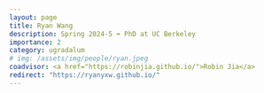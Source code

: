 ```yaml
---
layout: page
title: Ryan Wang
description: Spring 2024-5 ➡️ PhD at UC Berkeley
importance: 2
category: ugradalum
# img: /assets/img/people/ryan.jpeg
coadvisor: <a href="https://robinjia.github.io/">Robin Jia</a>
redirect: "https://ryanyxw.github.io/"
---
```

